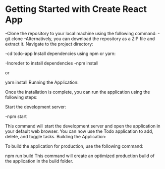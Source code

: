 # Getting Started with Create React App

-Clone the repository to your local machine using the following command:
  -git clone <repository-url>
  -Alternatively, you can download the repository as a ZIP file and extract it.
   Navigate to the project directory:

-cd todo-app
    Install dependencies using npm or yarn:

-Inoreder to install dependencies
  -npm install

or

yarn install
Running the Application:

Once the installation is complete, you can run the application using the following steps:

Start the development server:

-npm start

This command will start the development server and open the application in your default web browser.
You can now use the Todo application to add, delete, and toggle tasks.
Building the Application:

To build the application for production, use the following command:

npm run build
This command will create an optimized production build of the application in the build folder.
